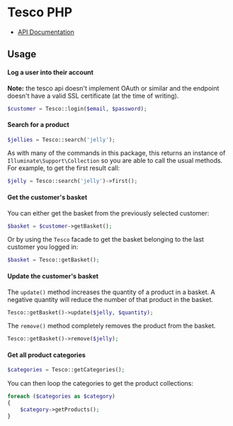 Tesco PHP
===

- [API Documentation](https://secure.techfortesco.com/tescoapiweb/Tesco%20Grocery%20API%20Beta%201%20Edition%20-%20REST%20Reference%20Guide%201.0.0.26.pdf)

Usage
---

#### Log a user into their account

**Note:** the tesco api doesn't implement OAuth or similar and the endpoint doesn't have a valid SSL certificate (at the time of writing).

```php
$customer = Tesco::login($email, $password);
```

#### Search for a product

```php
$jellies = Tesco::search('jelly');
```

As with many of the commands in this package, this returns an instance of `Illuminate\Support\Collection` so you are able to call the usual methods. For example, to get the first result call:

```php
$jelly = Tesco::search('jelly')->first();
```

#### Get the customer's basket

You can either get the basket from the previously selected customer:

```php
$basket = $customer->getBasket();
```

Or by using the `Tesco` facade to get the basket belonging to the last customer you logged in:

```php
$basket = Tesco::getBasket();
```

#### Update the customer's basket

The `update()` method increases the quantity of a product in a basket. A negative quantity will reduce the number of that product in the basket.

```php
Tesco::getBasket()->update($jelly, $quantity);
```

The `remove()` method completely removes the product from the basket.

```php
Tesco::getBasket()->remove($jelly);
```

#### Get all product categories

```php
$categories = Tesco::getCategories();
```

You can then loop the categories to get the product collections:

```php
foreach ($categories as $category)
{
	$category->getProducts();
}
```